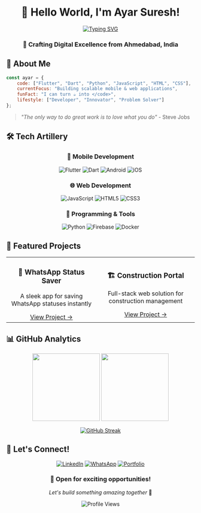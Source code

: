 <div align="center">

# 👋 Hello World, I'm Ayar Suresh!

[![Typing SVG](https://readme-typing-svg.herokuapp.com?font=Fira+Code&size=25&duration=3000&pause=1000&color=00C7F2&center=true&vCenter=true&random=false&width=600&lines=Full+Stack+Developer+%F0%9F%92%BB;Flutter+%7C+Python+%7C+Web+Development+Expert+%F0%9F%8E%AF;Building+the+Future%2C+One+Line+at+a+Time+%F0%9F%9A%80)](https://github.com/Ayar-Suresh)

### 🎯 Crafting Digital Excellence from Ahmedabad, India

</div>

## 💫 About Me

```javascript
const ayar = {
    code: ["Flutter", "Dart", "Python", "JavaScript", "HTML", "CSS"],
    currentFocus: "Building scalable mobile & web applications",
    funFact: "I can turn ☕ into </code>",
    lifestyle: ["Developer", "Innovator", "Problem Solver"]
};
```

> *"The only way to do great work is to love what you do"* - Steve Jobs

## 🛠️ Tech Artillery

<div align="center">

### 📱 Mobile Development
![Flutter](https://img.shields.io/badge/Flutter-%2302569B.svg?style=for-the-badge&logo=Flutter&logoColor=white)
![Dart](https://img.shields.io/badge/dart-%230175C2.svg?style=for-the-badge&logo=dart&logoColor=white)
![Android](https://img.shields.io/badge/Android-3DDC84?style=for-the-badge&logo=android&logoColor=white)
![iOS](https://img.shields.io/badge/iOS-000000?style=for-the-badge&logo=ios&logoColor=white)

### 🌐 Web Development
![JavaScript](https://img.shields.io/badge/javascript-%23323330.svg?style=for-the-badge&logo=javascript&logoColor=%23F7DF1E)
![HTML5](https://img.shields.io/badge/html5-%23E34F26.svg?style=for-the-badge&logo=html5&logoColor=white)
![CSS3](https://img.shields.io/badge/css3-%231572B6.svg?style=for-the-badge&logo=css3&logoColor=white)

### 🐍 Programming & Tools
![Python](https://img.shields.io/badge/python-3670A0?style=for-the-badge&logo=python&logoColor=ffdd54)
![Firebase](https://img.shields.io/badge/firebase-%23039BE5.svg?style=for-the-badge&logo=firebase)
![Docker](https://img.shields.io/badge/docker-%230db7ed.svg?style=for-the-badge&logo=docker&logoColor=white)

</div>

## 🎯 Featured Projects

<div align="center">

<table>
  <tr>
    <td align="center">
      <h3>📱 WhatsApp Status Saver</h3>
      <p>A sleek app for saving WhatsApp statuses instantly</p>
      <a href="#">View Project →</a>
    </td>
    <td align="center">
      <h3>🏗️ Construction Portal</h3>
      <p>Full-stack web solution for construction management</p>
      <a href="#">View Project →</a>
    </td>
  </tr>
</table>

</div>

## 📊 GitHub Analytics

<div align="center">

<img height="180em" src="https://github-readme-stats.vercel.app/api?username=Ayar-Suresh&show_icons=true&theme=tokyonight&include_all_commits=true&count_private=true"/>
<img height="180em" src="https://github-readme-stats.vercel.app/api/top-langs/?username=Ayar-Suresh&layout=compact&langs_count=8&theme=tokyonight"/>

[![GitHub Streak](https://github-readme-streak-stats.herokuapp.com/?user=Ayar-Suresh&theme=tokyonight)](https://git.io/streak-stats)

</div>

## 🤝 Let's Connect!

<div align="center">

[![LinkedIn](https://img.shields.io/badge/LinkedIn-%230077B5.svg?style=for-the-badge&logo=linkedin&logoColor=white)](https://www.linkedin.com/in/ayar-suresh-itpro/)
[![WhatsApp](https://img.shields.io/badge/WhatsApp-25D366?style=for-the-badge&logo=whatsapp&logoColor=white)](https://wa.me/918320097437)
[![Portfolio](https://img.shields.io/badge/Portfolio-%23000000.svg?style=for-the-badge&logo=firefox&logoColor=white)](https://yourportfolio.com)

### 💼 Open for exciting opportunities!
*Let's build something amazing together* 🚀

![Profile Views](https://komarev.com/ghpvc/?username=Ayar-Suresh&color=brightgreen&style=flat-square)

</div>

